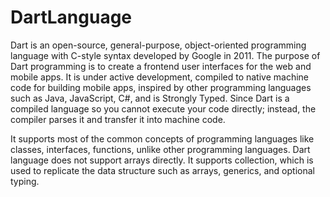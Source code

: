 # DartLanguage
Dart is an open-source, general-purpose, object-oriented programming language with C-style syntax developed by Google in 2011. The purpose of Dart programming is to create a frontend user interfaces for the web and
mobile apps. It is under active development, compiled to native machine code for building mobile apps, inspired by other programming languages such as Java, JavaScript, C#, and is Strongly Typed. Since Dart is a compiled language so you cannot execute your code directly; instead, the compiler parses it and transfer it into machine code.

It supports most of the common concepts of programming languages like classes, interfaces, functions, unlike other programming languages. Dart language does not support arrays directly. It supports collection, which is used to replicate the data structure such as arrays, generics, and optional typing.

